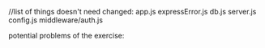 //list of things doesn't need changed:
    app.js
    expressError.js
    db.js
    server.js
    config.js
    middleware/auth.js

potential problems of the exercise:
